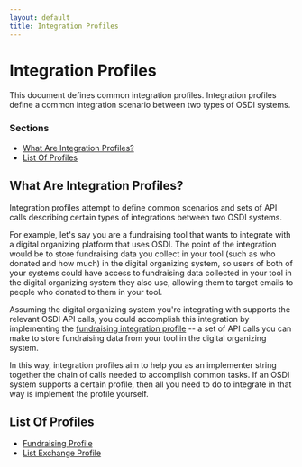 ```yaml
---
layout: default
title: Integration Profiles
---
```


# Integration Profiles

This document defines common integration profiles. Integration profiles define a common integration scenario between two types of OSDI systems.


### Sections

* [What Are Integration Profiles?](#what-are-integration-profiles)
* [List Of Profiles](#list-of-profiles)

## What Are Integration Profiles?

Integration profiles attempt to define common scenarios and sets of API calls describing certain types of integrations between two OSDI systems.

For example, let's say you are a fundraising tool that wants to integrate with a digital organizing platform that uses OSDI. The point of the integration would be to store fundraising data you collect in your tool (such as who donated and how much) in the digital organizing system, so users of both of your systems could have access to fundraising data collected in your tool in the digital organizing system they also use, allowing them to target emails to people who donated to them in your tool.

Assuming the digital organizing system you're integrating with supports the relevant OSDI API calls, you could accomplish this integration by implementing the [fundraising integration profile](fundraising_profile.html) -- a set of API calls you can make to store fundraising data from your tool in the digital organizing system.

In this way, integration profiles aim to help you as an implementer string together the chain of calls needed to accomplish common tasks. If an OSDI system supports a certain profile, then all you need to do to integrate in that way is implement the profile yourself.

## List Of Profiles

* [Fundraising Profile](fundraising_profile.html)
* [List Exchange Profile](list_exchange_profile.html)